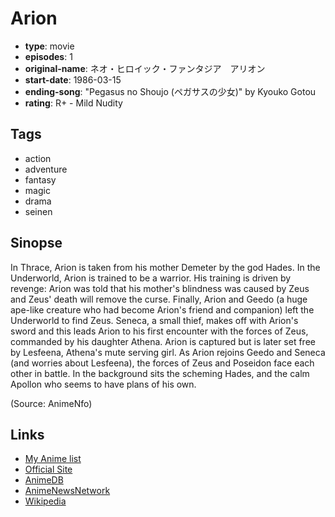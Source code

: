 # Arion

-   **type**: movie
-   **episodes**: 1
-   **original-name**: ネオ・ヒロイック・ファンタジア　アリオン
-   **start-date**: 1986-03-15
-   **ending-song**: "Pegasus no Shoujo (ペガサスの少女)" by Kyouko Gotou
-   **rating**: R+ - Mild Nudity

## Tags

-   action
-   adventure
-   fantasy
-   magic
-   drama
-   seinen

## Sinopse

In Thrace, Arion is taken from his mother Demeter by the god Hades. In the Underworld, Arion is trained to be a warrior. His training is driven by revenge: Arion was told that his mother's blindness was caused by Zeus and Zeus' death will remove the curse. Finally, Arion and Geedo (a huge ape-like creature who had become Arion's friend and companion) left the Underworld to find Zeus. Seneca, a small thief, makes off with Arion's sword and this leads Arion to his first encounter with the forces of Zeus, commanded by his daughter Athena. Arion is captured but is later set free by Lesfeena, Athena's mute serving girl. As Arion rejoins Geedo and Seneca (and worries about Lesfeena), the forces of Zeus and Poseidon face each other in battle. In the background sits the scheming Hades, and the calm Apollon who seems to have plans of his own.

(Source: AnimeNfo)

## Links

-   [My Anime list](https://myanimelist.net/anime/791/Arion)
-   [Official Site](http://www.sunrise-anime.jp/sunrise-inc/works/detail.php?cid=121)
-   [AnimeDB](http://anidb.info/perl-bin/animedb.pl?show=anime&aid=398)
-   [AnimeNewsNetwork](http://www.animenewsnetwork.com/encyclopedia/anime.php?id=807)
-   [Wikipedia](http://en.wikipedia.org/wiki/Arion_%28manga%29)
